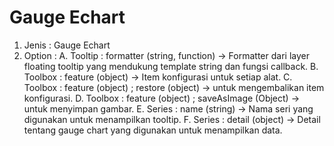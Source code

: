 # Gauge Echart #

1. Jenis : Gauge Echart
2. Option : 
A. Tooltip : formatter (string, function) -> Formatter dari layer floating tooltip yang mendukung template string dan fungsi callback.
B. Toolbox : feature (object) -> Item konfigurasi untuk setiap alat.
C. Toolbox : feature (object) ; restore (object) -> untuk mengembalikan item konfigurasi.
D. Toolbox : feature (object) ; saveAsImage (Object) -> untuk menyimpan gambar.
E. Series : name (string) -> Nama seri yang digunakan untuk menampilkan tooltip.
F. Series : detail (object) -> Detail tentang gauge chart yang digunakan untuk menampilkan data.
